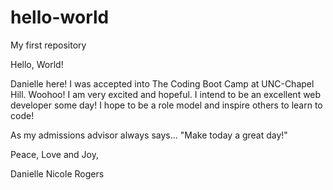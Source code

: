 # hello-world
My first repository

Hello, World! 

Danielle here! I was accepted into The Coding Boot Camp at UNC-Chapel Hill. Woohoo! 
I am very excited and  hopeful.  I intend to be an excellent web developer some day!
I hope to be a role model and inspire others to learn to code!

As my admissions advisor always says... "Make today a great day!"

Peace, Love and Joy,

Danielle Nicole Rogers
